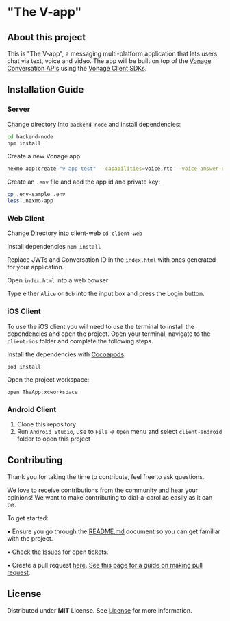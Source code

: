 # "The V-app"


## About this project

This is "The V-app", a messaging multi-platform application that lets users chat via text, voice and video. The app will be built on top of the [Vonage Conversation APIs](https://developer.nexmo.com/conversation/overview) using the [Vonage Client SDKs](https://developer.nexmo.com/client-sdk/overview).



## Installation Guide


### Server

Change directory into `backend-node` and install dependencies:

```sh
cd backend-node
npm install
```

Create a new Vonage app:

```sh
nexmo app:create "v-app-test" --capabilities=voice,rtc --voice-answer-url=https://example.com/voice/answer --voice-event-url=https://example.com/voice/events --rtc-event-url=https://example.com/rtc/events --keyfile=private.key
```

Create an `.env` file and add the app id and private key:

```sh
cp .env-sample .env
less .nexmo-app
```


### Web Client

Change Directory into client-web
`cd client-web`

Install dependencies
`npm install`

Replace JWTs and Conversation ID in the `index.html` with ones generated for your application.

Open `index.html` into a web bowser

Type either `Alice` or `Bob` into the input box and press the Login button.

### iOS Client

To use the iOS client you will need to use the terminal to install the dependencies and open the project.
Open your terminal, navigate to the `client-ios` folder and complete the following steps.

Install the dependencies with [Cocoapods](https://cocoapods.org):

`pod install`

Open the project workspace:

`open TheApp.xcworkspace`


### Android Client

1. Clone this repository
2. Run `Android Studio`, use to `File` -> `Open` menu and select `client-android` folder to open this project


## Contributing

Thank you for taking the time to contribute, feel free to ask questions.

We love to receive contributions from the community and hear your opinions! We want to make contributing to dial-a-carol as easily as it can be.

To get started:

•	Ensure you go through the [README.md](https://github.com/nexmo-community/clientsdk-the-v-app/blob/main/README.md) document so you can get familiar with the project.

•	Check the [Issues](https://github.com/nexmo-community/clientsdk-the-v-app/issues) for open tickets.

•	Create a pull request [here](https://github.com/nexmo-community/clientsdk-the-v-app/pulls). [See this page for a guide on making pull request](https://docs.github.com/en/free-pro-team@latest/github/collaborating-with-issues-and-pull-requests/creating-a-pull-request).


## License
Distributed under **MIT** License. See [License](https://github.com/nexmo-community/clientsdk-the-v-app/blob/main/LICENSE) for more information.
